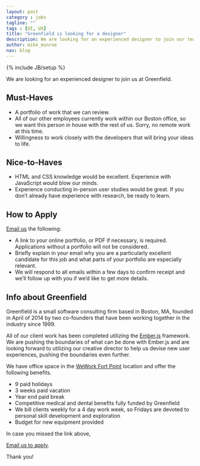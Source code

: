 ```yaml
---
layout: post
category : jobs
tagline: ""
tags : [UI, UX]
title: "Greenfield is looking for a designer"
description: We are looking for an experienced designer to join our team.
author: mike_munroe
nav: blog
---
```

{% include JB/setup %}

We are looking for an experienced designer to join us at Greenfield.

## Must-Haves

* A portfolio of work that we can review.
* All of our other employees currently work within our Boston office, so we want this person in house with the rest of us. Sorry, no remote work at this time.
* Willingness to work closely with the developers that will bring your ideas to life.

## Nice-to-Haves

* HTML and CSS knowledge would be excellent. Experience with JavaScript would blow our minds.
* Experience conducting in-person user studies would be great. If you don’t already have experience with research, be ready to learn.

## How to Apply

[Email us](mailto:jobs@greenfieldhq.com) the following:

* A link to your online portfolio, or PDF if necessary, is required. Applications without a portfolio will not be considered.
* Briefly explain in your email why you are a particularly excellent candidate for this job and what parts of your portfolio are especially relevant.
* We will respond to all emails within a few days to confirm receipt and we’ll follow up with you if we’d like to get more details.

## Info about Greenfield


Greenfield is a small software consulting firm based in Boston, MA, founded in April of 2014 by two co-founders that have been working together in the industry since 1999.

All of our client work has been completed utilizing the [Ember.js](http://emberjs.com/) framework. We are pushing the boundaries of what can be done with Ember.js and are looking forward to utilizing our creative director to help us devise new user experiences, pushing the boundaries even further.

We have office space in the [WeWork Fort Point](https://www.wework.com/locations/boston/fort-point) location and offer the following benefits.

* 9 paid holidays
* 3 weeks paid vacation
* Year end paid break
* Competitive medical and dental benefits fully funded by Greenfield
* We bill clients weekly for a 4 day work week, so Fridays are devoted to personal skill development and exploration
* Budget for new equipment provided


In case you missed the link above,

[Email us to apply](mailto:jobs@greenfieldhq.com).

Thank you!
